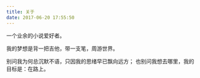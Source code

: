 ```yaml
---
title: 关于
date: 2017-06-20 17:55:50
---
```



一个业余的小说爱好者。

我的梦想是背一把吉他，带一支笔，周游世界。

别问我为何总沉默不语，只因我的思绪早已飘向远方；
也别问我想去哪里，我的目标是：在路上。
